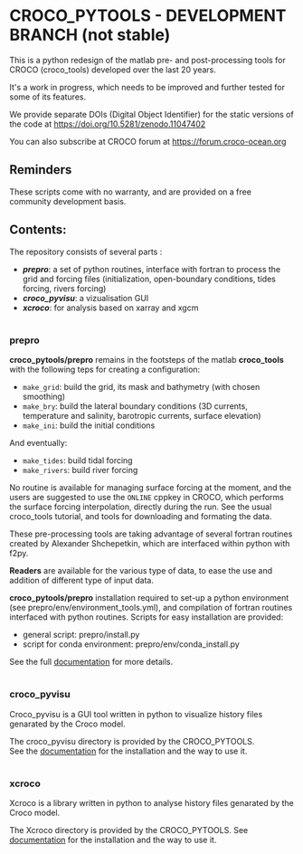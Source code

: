 # CROCO_PYTOOLS - DEVELOPMENT BRANCH (not stable)

This is a python redesign of the matlab pre- and post-processing tools for CROCO
(croco_tools) developed over the last 20 years.

It's a work in progress, which needs to be improved and further tested for some
of its features.

We provide separate DOIs (Digital Object Identifier) for the static versions of
the code at https://doi.org/10.5281/zenodo.11047402

You can also subscribe at CROCO forum at https://forum.croco-ocean.org

## Reminders

These scripts come with no warranty, and are provided on a free community
development basis.

## Contents:

The repository consists of several parts :

- **_prepro_**: a set of python routines, interface with fortran to process the
  grid and forcing files (initialization, open-boundary conditions, tides
  forcing, rivers forcing)
- **_croco_pyvisu_**: a vizualisation GUI
- **_xcroco_**: for analysis based on xarray and xgcm

#

### prepro

**croco_pytools/prepro** remains in the footsteps of the matlab **croco_tools**
with the following teps for creating a configuration:

- `make_grid`: build the grid, its mask and bathymetry (with chosen smoothing)
- `make_bry`: build the lateral boundary conditions (3D currents, temperature
  and salinity, barotropic currents, surface elevation)
- `make_ini`: build the initial conditions

And eventually:

- `make_tides`: build tidal forcing
- `make_rivers`: build river forcing

No routine is available for managing surface forcing at the moment, and the
users are suggested to use the `ONLINE` cppkey in CROCO, which performs the
surface forcing interpolation, directly during the run. See the usual
croco_tools tutorial, and tools for downloading and formating the data.

These pre-processing tools are taking advantage of several fortran routines
created by Alexander Shchepetkin, which are interfaced within python with f2py.

**Readers** are available for the various type of data, to ease the use and
addition of different type of input data.

**croco_pytools/prepro** installation required to set-up a python environment
(see prepro/env/environment_tools.yml), and compilation of fortran routines
interfaced with python routines. Scripts for easy installation are provided:

- general script: prepro/install.py
- script for conda environment: prepro/env/conda_install.py

See the full
[documentation](https://croco-ocean.gitlabpages.inria.fr/croco_pytools/prepro)
for more details.

#

### croco_pyvisu

Croco_pyvisu is a GUI tool written in python to visualize history files
genarated by the Croco model.

The croco_pyvisu directory is provided by the CROCO_PYTOOLS.  
See the
[documentation](https://croco-ocean.gitlabpages.inria.fr/croco_pytools/croco_pyvisu)
for the installation and the way to use it.

#

### xcroco

Xcroco is a library written in python to analyse history files genarated by the
Croco model.

The Xcroco directory is provided by the CROCO_PYTOOLS. See
[documentation](https://croco-ocean.gitlabpages.inria.fr/croco_pytools/xcroco)
for the installation and the way to use it.
